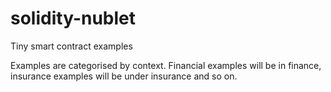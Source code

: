# solidity-nublet
Tiny smart contract examples

Examples are categorised by context. Financial examples will be in finance, insurance examples will be under insurance and so on.
